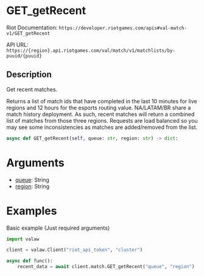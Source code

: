 # GET_getRecent
Riot Documentation: `https://developer.riotgames.com/apis#val-match-v1/GET_getRecent`

API URL: `https://{region}.api.riotgames.com/val/match/v1/matchlists/by-puuid/{puuid}`
## Description
Get recent matches.

Returns a list of match ids that have completed 
in the last 10 minutes for live regions and 12 hours 
for the esports routing value. NA/LATAM/BR share a 
match history deployment. As such, recent matches 
will return a combined list of matches from those 
three regions. Requests are load balanced so you may 
see some inconsistencies as matches are added/removed 
from the list.
```py
async def GET_getRecent(self, queue: str, region: str) -> dict:
```
# Arguments
- [queue](https://github.com/Jet612/valaw/tree/main/docs/glossary.md#queues): String
- [region](https://github.com/Jet612/valaw/tree/main/docs/glossary.md#regions): String
# Examples
Basic example (Just required arguments)
```py
import valaw

client = valaw.Client("riot_api_token", "cluster")

async def func():
    recent_data = await client.match.GET_getRecent("queue", "region")
```